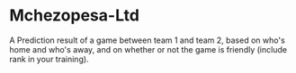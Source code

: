 # Mchezopesa-Ltd
A Prediction result of a game between team 1 and team 2, based on who's home and who's away, and on whether or not the game is friendly (include rank in your training).
